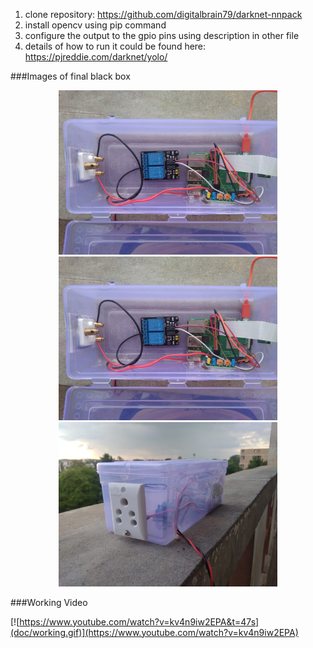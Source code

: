 1) clone repository: https://github.com/digitalbrain79/darknet-nnpack
2) install opencv using pip command
3) configure the output to the gpio pins using description in other file
4) details of how to run it could be found here: https://pjreddie.com/darknet/yolo/

###Images of final black box



<p align="center">
  <img src="doc/f1.jpeg" width="350" title="hover text">
  <img src="doc/f1.jpeg" width="350" alt="accessibility text">
  <img src="doc/f4.jpeg" width="350" alt="accessibility text">
</p>


###Working Video

[![https://www.youtube.com/watch?v=kv4n9iw2EPA&t=47s](doc/working.gif)](https://www.youtube.com/watch?v=kv4n9iw2EPA)
